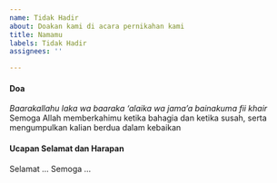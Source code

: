 ```yaml
---
name: Tidak Hadir
about: Doakan kami di acara pernikahan kami
title: Namamu
labels: Tidak Hadir
assignees: ''

---
```


#### Doa
*Baarakallahu laka wa baaraka ‘alaika wa jama’a bainakuma fii khair*
Semoga Allah memberkahimu ketika bahagia dan ketika susah, serta mengumpulkan kalian berdua dalam kebaikan

#### Ucapan Selamat dan Harapan
Selamat ...
Semoga ...
